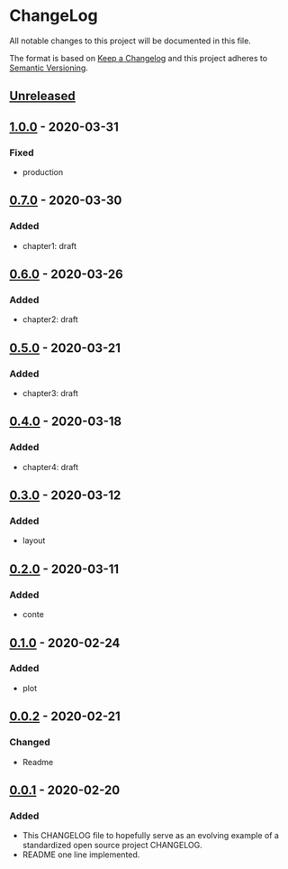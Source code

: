 # ChangeLog
All notable changes to this project will be documented in this file.

The format is based on [Keep a Changelog](http://keepachangelog.com/en/1.0.0/)
and this project adheres to [Semantic Versioning](http://semver.org/spec/v2.0.0.html).

## [Unreleased]

## [1.0.0] - 2020-03-31
### Fixed
- production

## [0.7.0] - 2020-03-30
### Added
- chapter1: draft

## [0.6.0] - 2020-03-26
### Added
- chapter2: draft

## [0.5.0] - 2020-03-21
### Added
- chapter3: draft

## [0.4.0] - 2020-03-18
### Added
- chapter4: draft

## [0.3.0] - 2020-03-12
### Added
- layout

## [0.2.0] - 2020-03-11
### Added
- conte

## [0.1.0] - 2020-02-24
### Added
- plot

## [0.0.2] - 2020-02-21
### Changed
- Readme

## [0.0.1] - 2020-02-20
### Added
- This CHANGELOG file to hopefully serve as an evolving example of a standardized open source project CHANGELOG.
- README one line implemented.

[Unreleased]: https://github.com/My-Novel-Management/bungei2020-aurora/compare/v1.0.0...HEAD
[1.0.0]: https://github.com/My-Novel-Management/bungei2020-aurora/releases/v1.0.0
[0.7.0]: https://github.com/My-Novel-Management/bungei2020-aurora/releases/v0.7.0
[0.6.0]: https://github.com/My-Novel-Management/bungei2020-aurora/releases/v0.6.0
[0.5.0]: https://github.com/My-Novel-Management/bungei2020-aurora/releases/v0.5.0
[0.4.0]: https://github.com/My-Novel-Management/bungei2020-aurora/releases/v0.4.0
[0.3.0]: https://github.com/My-Novel-Management/bungei2020-aurora/releases/v0.3.0
[0.2.0]: https://github.com/My-Novel-Management/bungei2020-aurora/releases/v0.2.0
[0.1.0]: https://github.com/My-Novel-Management/bungei2020-aurora/releases/v0.1.0
[0.0.2]: https://github.com/My-Novel-Management/bungei2020-aurora/releases/v0.0.2
[0.0.1]: https://github.com/My-Novel-Management/bungei2020-aurora/releases/v0.0.1
